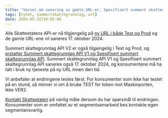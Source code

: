 ```yaml
---
title: "Varsel om sanering av gamle URL-er, Spesifisert summert skattegrunnlag API og Summert skattegrunnlag API V1"
tags: [nyhet, summertskattegrunnlag, url]
date: 2024-05-31T10:05:00
---
```

Alle Skatteetatens API-er nå tilgjengelig på [ny URL i både Test og Prod](https://skatteetaten.github.io/api-dokumentasjon/om/url) og de gamle URL-ene vil saneres 17. oktober 2024. 

Summert skattegrunnlag API V2 er også tilgjengelig i Test og Prod, og [erstatter Summert skattegrunnlag API V1 og Spesifisert summert skattegrunnlag API](https://skatteetaten.github.io/api-dokumentasjon/nyheter-og-driftsvarsler/2024/05/28/summertskattegrunnlag-v2). Summert skattegrunnlag API V1 og Spesifisert summert skattegrunnlag API saneres også 17. oktober 2024, og konsumentene må ha tatt i bruk ny tjeneste på ny URL innen den tid.

Vi anbefaler at endringene testes først. For konsumenter som ikke har testet på en stund, så minner vi om å bruke TEST for token mot Maskinporten, ikke VER2.

[Kontakt Skatteetaten](https://www.skatteetaten.no/deling/kontakt/) på vanlig måte dersom du har spørsmål til endringen. Konsumenter som er omfattet av et segmentsamarbeid bes kontakte egen segmentansvarlig.
